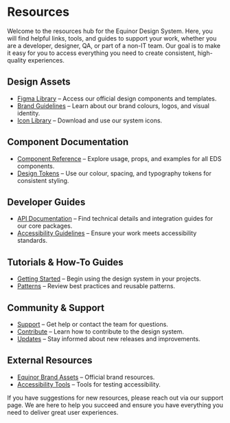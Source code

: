 # Resources

Welcome to the resources hub for the Equinor Design System. Here, you will find helpful links, tools, and guides to support your work, whether you are a developer, designer, QA, or part of a non-IT team. Our goal is to make it easy for you to access everything you need to create consistent, high-quality experiences.

## Design Assets
- [Figma Library](https://www.figma.com/) – Access our official design components and templates.
- [Brand Guidelines](../foundation/ASSETS.md) – Learn about our brand colours, logos, and visual identity.
- [Icon Library](../foundation/assets/) – Download and use our system icons.

## Component Documentation
- [Component Reference](../components/components.md) – Explore usage, props, and examples for all EDS components.
- [Design Tokens](../foundation/DESIGN_TOKENS.md) – Use our colour, spacing, and typography tokens for consistent styling.

## Developer Guides
- [API Documentation](../packages/eds-core-react/) – Find technical details and integration guides for our core packages.
- [Accessibility Guidelines](../foundation/accessibility.md) – Ensure your work meets accessibility standards.

## Tutorials & How-To Guides
- [Getting Started](../about/getting_started.md) – Begin using the design system in your projects.
- [Patterns](../foundation/PATTERNS.md) – Review best practices and reusable patterns.

## Community & Support
- [Support](../support/support.md) – Get help or contact the team for questions.
- [Contribute](https://github.com/equinor/design-system) – Learn how to contribute to the design system.
- [Updates](https://github.com/equinor/design-system/releases) – Stay informed about new releases and improvements.

## External Resources
- [Equinor Brand Assets](https://www.equinor.com/about-us/brand) – Official brand resources.
- [Accessibility Tools](https://www.w3.org/WAI/test-evaluate/) – Tools for testing accessibility.

If you have suggestions for new resources, please reach out via our support page. We are here to help you succeed and ensure you have everything you need to deliver great user experiences.

